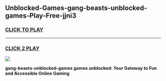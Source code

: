 
## Unblocked-Games-gang-beasts-unblocked-games-Play-Free-jjni3
<h3>
<a href="https://premium76.site?title=gang-beasts-unblocked-games&ref=09A">CLICK TO PLAY</a></h3>
<hr>

<h3>
<a href="https://premium76.site?title=gang-beasts-unblocked-games&ref=09A">CLICK 2 PLAY</a>
  
</h3>

<a href="https://premium76.site?title=gang-beasts-unblocked-games&ref=09A"><img src="https://clearcache.store/games.png"></a>


**gang-beasts-unblocked-games games unblocked: Your Gateway to Fun and Accessible Online Gaming**

